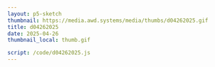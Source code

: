 ```yaml
---
layout: p5-sketch
thumbnail: https://media.awd.systems/media/thumbs/d04262025.gif
title: d04262025
date: 2025-04-26
thumbnail_local: thumb.gif

script: /code/d04262025.js
---
```

